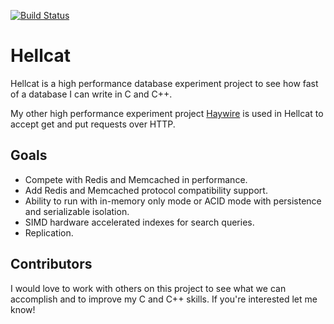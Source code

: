 [![Build Status](https://travis-ci.org/kellabyte/hellcat.png?branch=master)](https://travis-ci.org/hellcat/Haywire)

Hellcat
=======
Hellcat is a high performance database experiment project to see how fast of a database I can write in C and C++.

My other high performance experiment project [Haywire](https://github.com/kellabyte/Haywire) is used in Hellcat to accept get and put requests over HTTP. 

## Goals

- Compete with Redis and Memcached in performance.
- Add Redis and Memcached protocol compatibility support.
- Ability to run with in-memory only mode or ACID mode with persistence and serializable isolation.
- SIMD hardware accelerated indexes for search queries.
- Replication.

## Contributors
I would love to work with others on this project to see what we can accomplish and to improve my C and C++ skills. If you're interested let me know!

